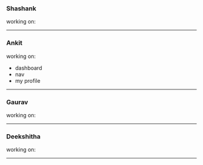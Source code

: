 ### Shashank
working on: 

<hr>

### Ankit
working on: 
<ul>
<li> dashboard </li>
<li> nav </li>
<li> my profile </li>
</ul>
<hr>

### Gaurav
working on: 

<hr>

### Deekshitha
working on: 

<hr>
